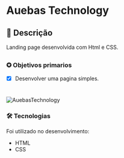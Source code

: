 # Auebas Technology
## 📖 Descrição 
<p>Landing page desenvolvida com Html e CSS.</p>

##

### ✪ Objetivos primarios

- [x] Desenvolver uma pagina simples.

#
![AuebasTechnology](https://i.imgur.com/R9yrjo7.png)

### 🛠 Tecnologias

Foi utilizado no desenvolvimento:
- HTML
- CSS

